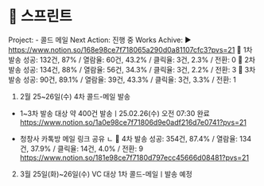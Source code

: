 # 🚩 스프린트

Project: - 콜드 메일
Next Action: 진행 중
Works Achive: ▶️ https://www.notion.so/168e98ce7f718065a290d0a81107cfc3?pvs=21
  🎯 1차 발송 성공: 132건, 87% / 열람율: 60건, 43.2% / 클릭율: 3건, 2.3% / 전환: 0
  🎯 2차 발송 성공: 134건, 88% / 열람율: 56건, 34.3% / 클릭율: 3건, 2.2% / 전환: 3
  🎯 3차 발송 성공: 90건, 89.1% / 열람율: 39건, 43.3% / 클릭율: 3건, 3.3% / 전환: 1
  
1. 2월 25~26일(수) 4차 콜드-메일 발송
- 1~3차 발송 대상 약 400건 발송ㅣ25.02.26(수) 오전 07:30 완료
https://www.notion.so/1a0e98ce7f71806d9e0adf216d7e0741?pvs=21
+ 청창사 카톡방 메일 링크 공유
 ㄴ 🎯 4차 발송 성공: 354건, 87.4% / 열람율: 134건, 37.9% / 클릭율: 14건, 4.0% / 전환: 9
https://www.notion.so/181e98ce7f7180d797ecc45666d08481?pvs=21

2. 3월 25일(화)~26일(수) VC 대상 1차 콜드-메일ㅣ발송 예정